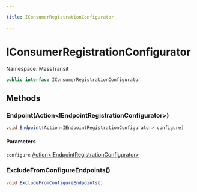 ```yaml
---

title: IConsumerRegistrationConfigurator

---
```


# IConsumerRegistrationConfigurator

Namespace: MassTransit

```csharp
public interface IConsumerRegistrationConfigurator
```

## Methods

### **Endpoint(Action\<IEndpointRegistrationConfigurator\>)**

```csharp
void Endpoint(Action<IEndpointRegistrationConfigurator> configure)
```

#### Parameters

`configure` [Action\<IEndpointRegistrationConfigurator\>](https://learn.microsoft.com/en-us/dotnet/api/system.action-1)<br/>

### **ExcludeFromConfigureEndpoints()**

```csharp
void ExcludeFromConfigureEndpoints()
```
